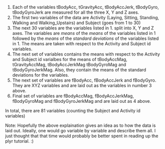 1. Each of the variables tBodyAcc, tGravityAcc, tBodyAccJerk, tBodyGyro, tBodyGyroJerk are measured for all the three X, Y and Z axes.
2. The first two variables of the data are Activity (Laying, Sitting, Standing, Walking and Walking_Upstairs) and Subject (goes from 1 to 30)
3. The next 30 variables are the variables listed in 1. split into X, Y and Z axes. The variables are *means* of the *means* of the variables listed in 1 followed by the *means* of the *standard deviations* of the variables listed in 1. The means are taken with respect to the Activity and Subject id variables.
4. The next set of variables contains the means with respect to the Activity and Subject id varialbes for the means of tBodyAccMag, tGravityAccMag, tBodyAccJerkMag tBodyGyroMag and tBodyGyroJerkMag. Also, they contain the means of the standard deviations for the variables.
5. The next set of variables are fBodyAcc, fBodyAccJerk and fBodyGyro. They are XYZ variables and are laid out as the variables in number 3 above.
6. Final set of variables are fBodyAccMag, fBodyAccJerkMag, fBodyGyroMag and fBodyGyroJerkMag and are laid out as 4 above.

In total, there are 81 variables (counting the Subject and Activity id variables)

Note: Hopefully the above explaination gives an idea as to how the data is laid out. Ideally, one would go variable by variable and describe them all. I just thought that that time would probably be better spent in reading up the plyr tutorial. :)
